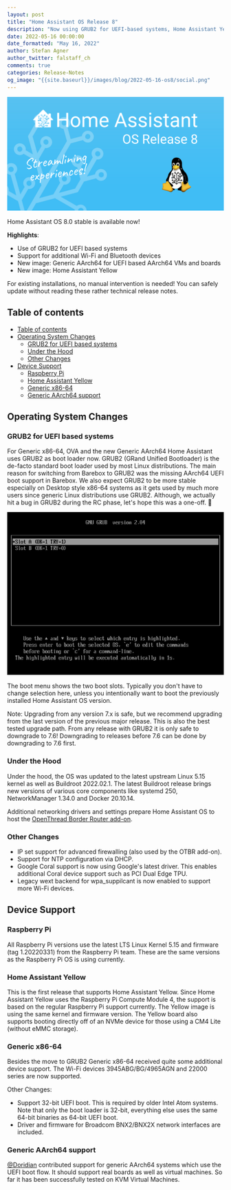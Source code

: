 ```yaml
---
layout: post
title: "Home Assistant OS Release 8"
description: "Now using GRUB2 for UEFI-based systems, Home Assistant Yellow support, and support for UEFI-based AArch64 systems!"
date: 2022-05-16 00:00:00
date_formatted: "May 16, 2022"
author: Stefan Agner
author_twitter: falstaff_ch
comments: true
categories: Release-Notes
og_image: "{{site.baseurl}}/images/blog/2022-05-16-os8/social.png"
---
```


<a href='https://github.com/home-assistant/operating-system/releases/tag/8.0'>
<img title='Home Assistant OS Release 8' alt='Home Assistant OS Release 8 Logo'
     src='/images/blog/2022-05-16-os8/social.png' style='border: 0;box-shadow: none;'>
</a>

Home Assistant OS 8.0 stable is available now!

**Highlights**:

- Use of GRUB2 for UEFI based systems
- Support for additional Wi-Fi and Bluetooth devices
- New image: Generic AArch64 for UEFI based AArch64 VMs and boards
- New image: Home Assistant Yellow

For existing installations, no manual intervention is needed! You can safely
update without reading these rather technical release notes.

## Table of contents

- [Table of contents](#table-of-contents)
- [Operating System Changes](#operating-system-changes)
  - [GRUB2 for UEFI based systems](#grub2-for-uefi-based-systems)
  - [Under the Hood](#under-the-hood)
  - [Other Changes](#other-changes)
- [Device Support](#device-support)
  - [Raspberry Pi](#raspberry-pi)
  - [Home Assistant Yellow](#home-assistant-yellow)
  - [Generic x86-64](#generic-x86-64)
  - [Generic AArch64 support](#generic-aarch64-support)

## Operating System Changes

### GRUB2 for UEFI based systems

For Generic x86-64, OVA and the new Generic AArch64 Home Assistant uses GRUB2
as boot loader now. GRUB2 (GRand Unified Bootloader) is the de-facto standard
boot loader used by most Linux distributions. The main reason for switching from
Barebox to GRUB2 was the missing AArch64 UEFI boot support in Barebox. We also
expect GRUB2 to be more stable especially on Desktop style x86-64 systems as
it gets used by much more users since generic Linux distributions use GRUB2.
Although, we actually hit a bug in GRUB2 during the RC phase, let's hope
this was a one-off. 🤞

<img src='/images/blog/2022-05-16-os8/haos-grub2-menu.png' alt='Screenshot showing GRUB2 menu of Home Assistant OS'>

The boot menu shows the two boot slots. Typically you don't have to change
selection here, unless you intentionally want to boot the previously installed
Home Assistant OS version.

Note: Upgrading from any version 7.x is safe, but we recommend upgrading from
the last version of the previous major release. This is also the best tested
upgrade path. From any release with GRUB2 it is only safe to downgrade to 7.6!
Downgrading to releases before 7.6 can be done by downgrading to 7.6 first.

### Under the Hood

Under the hood, the OS was updated to the latest upstream Linux 5.15 kernel
as well as Buildroot 2022.02.1. The latest Buildroot release brings new
versions of various core components like systemd 250, NetworkManager 1.34.0
and Docker 20.10.14.

Additional networking drivers and settings prepare Home Assistant OS to
host the [OpenThread Border Router add-on].

### Other Changes

- IP set support for advanced firewalling (also used by the OTBR add-on).
- Support for NTP configuration via DHCP.
- Google Coral support is now using Google's latest driver. This enables
  additional Coral device support such as PCI Dual Edge TPU.
- Legacy wext backend for wpa_suppilcant is now enabled to support more Wi-Fi
  devices.

## Device Support

### Raspberry Pi

All Raspberry Pi versions use the latest LTS Linux Kernel 5.15 and firmware
(tag 1.20220331) from the Raspberry Pi team. These are the same versions as
the Raspberry Pi OS is using currently.

### Home Assistant Yellow

This is the first release that supports Home Assistant Yellow. Since Home
Assistant Yellow uses the Raspberry Pi Compute Module 4, the support is
based on the regular Raspberry Pi support currently. The Yellow image is
using the same kernel and firmware version. The Yellow board also supports
booting directly off of an NVMe device for those using a CM4 Lite (without
eMMC storage).

### Generic x86-64

Besides the move to GRUB2 Generic x86-64 received quite some additional device
support. The Wi-Fi devices 3945ABG/BG/4965AGN and 22000 series are now supported.

Other Changes:

- Support 32-bit UEFI boot. This is required by older Intel Atom systems. Note
  that only the boot loader is 32-bit, everything else uses the same 64-bit
  binaries as 64-bit UEFI boot.
- Driver and firmware for Broadcom BNX2/BNX2X network interfaces are included.

### Generic AArch64 support

[@Doridian] contributed support for generic AArch64 systems which use the UEFI
boot flow. It should support real boards as well as virtual machines. So far
it has been successfully tested on KVM Virtual Machines.

[@Doridian]: https://github.com/Doridian
[OpenThread Border Router add-on]: https://github.com/home-assistant/addons-development/tree/master/openthread_border_router
